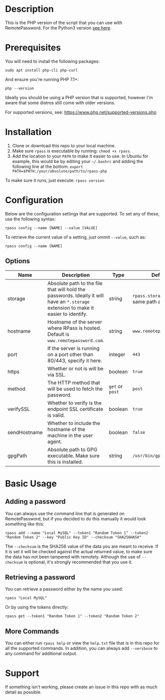 # Description

This is the PHP version of the script that you can use with RemotePassword. For the Python3 version [see here](https://github.com/sadreck/rpass-python).

# Prerequisites

You will need to install the following packages:

```
sudo apt install php-cli php-curl
```

And ensure you're running PHP 7.1+:

```
php --version
```

Ideally you should be using a PHP version that is supported, however I'm aware that some distros still come with older versions.

For supported versions, see: https://www.php.net/supported-versions.php

# Installation

1. Clone or download this repo to your local machine.
2. Make sure `rpass` is executable by running: `chmod +x rpass`.
3. Add the location to your `PATH` to make it easier to use. In Ubuntu for example, this would be by editing your `~/.bashrc` and adding the following line at the bottom: `export PATH=$PATH:/your/absolute/path/to/rpass-php`

To make sure it runs, just execute: `rpass version`

# Configuration

Below are the configuration settings that are supported. To set any of these, use the following syntax:

```
rpass config --name [NAME] --value [VALUE]
```

To retrieve the current value of a setting, just ommit `--value`, such as:

```
rpass config --name [NAME]
```

## Options

| Name    | Description                                                                                                                          | Type | Default                                         |
|---------|--------------------------------------------------------------------------------------------------------------------------------------| ---- |-------------------------------------------------|
| storage | Absolute path to the file that will hold the passwords. Ideally it will have an `*.storage` extension to make it easier to identify. | string | `rpass.storage` in the same path as the script. |
| hostname | Hostname of the server where RPass is hosted. Default is `www.remotepassword.com`.                                                   | string | `www.remotepassword.com`                        |
| port | If the server is running on a port other than 80/443, specify it here.                                                               | integer | `443`                                           |
| https | Whether or not is will be via SSL.                                                                                                   | boolean | `true`                                          |
| method | The HTTP method that will be used to fetch the password.                                                                             | `get` or `post` | `post`                                          |
| verifySSL | Whether to verify is the endpoint SSL certificate is valid.                                                                          | boolean | `true`                                          |
| sendHostname | Whether to include the hostname of the machine in the user agent.                                                                    | boolean | `false`                                         |
| gpgPath | Absolute path to GPG executable. Make sure this is installed.                                                                        | string | `/usr/bin/gpg` |

# Basic Usage

## Adding a password

You can always use the command line that is generated on RemotePassword, but if you decided to do this manually it would look something like this:

```
rpass add --name "Local MySQL" --token1 "Random Token 1" --token2 "Random Token 2" --key "Public Key ID" --checksum "SHA256HASH"
```

The `--checksum` is the SHA256 value of the data you are meant to receive. If it is set it will be checked against the actual returned value, to make sure the data has not been tampered with remotely. Although the use of `--checksum` is optional, it's strongly recommended that you use it.

## Retrieving a password

You can retrieve a password either by the name you used:

```
rpass "Local MySQL"
```

Or by using the tokens directly:

```
rpass get --token1 "Random Token 1" --token2 "Random Token 2"
```

## More Commands

You can either run `rpass help` or view the `help.txt` file that is in this repo for all the supported commands. In addition, you can always add `--versbose` to any command for additional output.

# Support

If something isn't working, please create an issue in this repo with as much detail as possible.